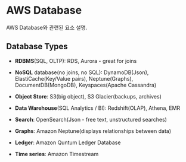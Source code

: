 # AWS Database

AWS Database와 관련된 요소 설명. 


## Database Types

* **RDBMS**(SQL, OLTP): RDS, Aurora - great for joins

* **NoSQL** database(no joins, no SQL): DynamoDB(Json), ElastiCache(Key/Value pairs), Neptune(Graphs), DocumentDB(MongoDB), Keyspaces(Apache Cassandra)

* **Object Store**: S3(big object), S3 Glacier(backups, archives)

* **Data Warehouse**(SQL Analytics / BI): Redshift(OLAP), Athena, EMR

* **Search**: OpenSearch(Json - free text, unstructured searches)

* **Graphs**: Amazon Neptune(displays relationships between data)

* **Ledger**: Amazon Quntum Ledger Database

* **Time series**: Amazon Timestream
